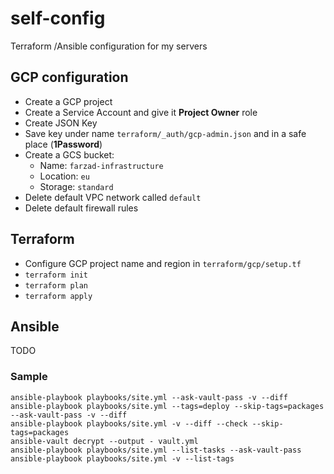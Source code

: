 # self-config

Terraform /Ansible configuration for my servers

## GCP configuration

* Create a GCP project
* Create a Service Account and give it **Project Owner** role
* Create JSON Key
* Save key under name `terraform/_auth/gcp-admin.json` and in a safe place (**1Password**)
* Create a GCS bucket:
  * Name: `farzad-infrastructure`
  * Location: `eu`
  * Storage: `standard`
* Delete default VPC network called `default`
* Delete default firewall rules


## Terraform

* Configure GCP project name and region in `terraform/gcp/setup.tf`
* `terraform init`
* `terraform plan`
* `terraform apply`


## Ansible

TODO

### Sample

    ansible-playbook playbooks/site.yml --ask-vault-pass -v --diff
    ansible-playbook playbooks/site.yml --tags=deploy --skip-tags=packages --ask-vault-pass -v --diff
    ansible-playbook playbooks/site.yml -v --diff --check --skip-tags=packages
    ansible-vault decrypt --output - vault.yml
    ansible-playbook playbooks/site.yml --list-tasks --ask-vault-pass
    ansible-playbook playbooks/site.yml -v --list-tags

